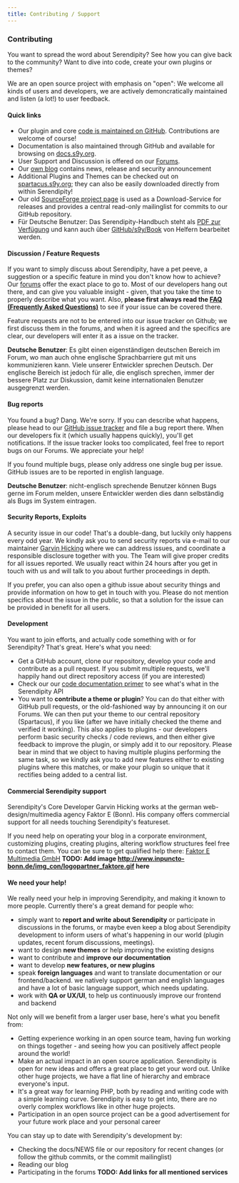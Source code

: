 ```yaml
---
title: Contributing / Support
---
```


### Contributing

You want to spread the word about Serendipity? See how you can give back to the community? Want to dive into code, create your own plugins or themes?

We are an open source project with emphasis on "open": We welcome all kinds of users and developers, we are actively demoncratically maintained and listen (a lot!) to user feedback.

#### Quick links

* Our plugin and core [code is maintained on GitHub](https://github.com/s9y/). Contributions are welcome of course!
* Documentation is also maintained through GitHub and available for browsing on [docs.s9y.org](http://docs.s9y.org).
* User Support and Discussion is offered on our [Forums](http://board.s9y.org).
* Our [own blog](http://blog.s9y.org) contains news, release and security announcement
* Additional Plugins and Themes can be checked out on [spartacus.s9y.org](http://spartacus.s9y.org); they can also be easily downloaded directly from within Serendipity!
* Our old [SourceForge project page](http://sf.net/projects/php-blog) is used as a Download-Service for releases and provides a central read-only mailinglist for commits to our GitHub repository.
* Für Deutsche Benutzer: Das Serendipity-Handbuch steht als [PDF zur Verfügung](https://github.com/s9y/Book/blob/master/serendipity.pdf?raw=true) und kann auch über [GitHub/s9y/Book](https://github.com/s9y/Book) von Helfern bearbeitet werden.

#### Discussion / Feature Requests

If you want to simply discuss about Serendipity, have a pet peeve, a suggestion or a specific feature in mind you don't know how to achieve? Our [forums](http://board.s9y.org) offer the exact place to go to. Most of our developers hang out there, and can give you valuable insight - given, that you take the time to properly describe what you want. Also, **please first always read the [FAQ (Frequently Asked Questions)](http://docs.s9y.org/faq/index.html)** to see if your issue can be covered there.

Feature requests are not to be entered into our issue tracker on Github; we first discuss them in the forums, and when it is agreed and the specifics are clear, our developers will enter it as a issue on the tracker.

**Deutsche Benutzer**: Es gibt einen eigenständigen deutschen Bereich im Forum, wo man auch ohne englische Sprachbarriere gut mit uns kommunizieren kann. Viele unserer Entwickler sprechen Deutsch. Der englische Bereich ist jedoch für alle, die englisch sprechen, immer der bessere Platz zur Diskussion, damit keine internationalen Benutzer ausgegrenzt werden.

#### Bug reports

You found a bug? Dang. We're sorry. If you can describe what happens, please head to our [GitHub issue tracker](https://github.com/s9y/Serendipity/Issues) and file a bug report there. When our developers fix it (which usually happens quickly), you'll get notifications. If the issue tracker looks too complicated, feel free to report bugs on our Forums. We appreciate your help!

If you found multiple bugs, please only address one single bug per issue. GitHub issues are to be reported in english language.

**Deutsche Benutzer**: nicht-englisch sprechende Benutzer können Bugs gerne im Forum melden, unsere Entwickler werden dies dann selbständig als Bugs im System eintragen.

#### Security Reports, Exploits

A security issue in our code! That's a double-dang, but luckily only happens every odd year. We kindly ask you to send security reports via e-mail to our maintainer [Garvin Hicking](blog@garv.in) where we can address issues, and coordinate a responsible disclosure together with you. The Team will give proper credits for all issues reported. We usually react within 24 hours after you get in touch with us and will talk to you about further proceedings in depth.

If you prefer, you can also open a github issue about security things and provide information on how to get in touch with you. Please do not mention specifics about the issue in the public, so that a solution for the issue can be provided in benefit for all users.

#### Development

You want to join efforts, and actually code something with or for Serendipity? That's great. Here's what you need:

* Get a GitHub account, clone our repository, develop your code and contribute as a pull request. If you submit multiple requests, we'll happily hand out direct repository access (if you are interested)
* Check our our [code documentation primer](http://docs.s9y.org/contributing/developers/index.md) to see what's what in the Serendipity API
* You want to **contribute a theme or plugin**? You can do that either with GitHub pull requests, or the old-fashioned way by announcing it on our Forums. We can then put your theme to our central repository (Spartacus), if you like (after we have initially checked the theme and verified it working). This also applies to plugins - our developers perform basic security checks / code reviews, and then either give feedback to improve the plugin, or simply add it to our repository. Please bear in mind that we object to having multiple plugins performing the same task, so we kindly ask you to add new features either to existing plugins where this matches, or make your plugin so unique that it rectifies being added to a central list.

#### Commercial Serendipity support

Serendipity's Core Developer Garvin Hicking works at the german web-design/multimedia agency Faktor E (Bonn). His company offers commercial support for all needs touching Serendipity's featureset.

If you need help on operating your blog in a corporate environment, customizing plugins, creating plugins, altering workflow structures feel free to contact them. You can be sure to get qualified help there: [Faktor E Multimedia GmbH](http://www.faktor-e.de)
**TODO: Add image http://www.inpuncto-bonn.de/img_con/logopartner_faktore.gif here**

#### We need your help!

We really need your help in improving Serendipity, and making it known to more people. Currently there's a great demand for people who:

* simply want to **report and write about Serendipity** or participate in discussions in the forums, or maybe even keep a blog about Serendipity development to inform users of what's happening in our world (plugin updates, recent forum discussions, meetings).
* want to design **new themes** or help improving the existing designs
* want to contribute and **improve our documentation**
* want to develop **new features, or new plugins**
* speak **foreign languages** and want to translate documentation or our frontend/backend. we natively support german and english languages and have a lot of basic language support, which needs updating.
* work with **QA or UX/UI**, to help us continuously improve our frontend and backend

Not only will we benefit from a larger user base, here's what you benefit from:

* Getting experience working in an open source team, having fun working on things together - and seeing how you can positively affect people around the world!
* Make an actual impact in an open source application. Serendipity is open for new ideas and offers a great place to get your word out. Unlike other huge projects, we have a flat line of hierarchy and embrace everyone's input.
* It's a great way for learning PHP, both by reading and writing code with a simple learning curve. Serendipity is easy to get into, there are no overly complex workflows like in other huge projects.
* Participation in an open source project can be a good advertisement for your future work place and your personal career

You can stay up to date with Serendipity's development by:

* Checking the docs/NEWS file or our repository for recent changes (or follow the github commits, or the commit mailinglist)
* Reading our blog
* Participating in the forums
**TODO: Add links for all mentioned services**
